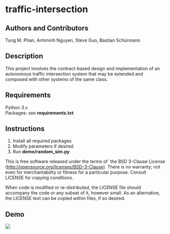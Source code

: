 # traffic-intersection
## Authors and Contributors
Tung M. Phan, Anhminh Nguyen, Steve Guo, Bastian Schürmann<br />
## Description
This project involves the contract-based design and implementation of an autonomous traffic intersection system that may be extended and composed with other systems of the same class.

## Requirements
Python 3.x <br />
Packages: see **requirements.txt** <br />
## Instructions
1. Install all required packages
2. Modify parameters if desired
3. Run **demo/random_sim.py**

This is free software released under the terms of `the BSD 3-Clause License
(http://opensource.org/licenses/BSD-3-Clause).  There is no warranty; not even
for merchantability or fitness for a particular purpose.  Consult LICENSE for
copying conditions. <br />

When code is modified or re-distributed, the LICENSE file should accompany the code or any subset of
it, however small.
As an alternative, the LICENSE text can be copied within files, if so desired. <br />
## Demo
![](demo.gif)
